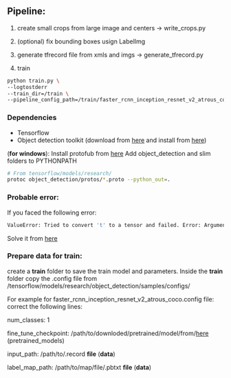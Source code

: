## Pipeline:

1) create small crops from large image and centers -> write_crops.py

2) (optional) fix bounding boxes usign LabelImg

3) generate tfrecord file from xmls and imgs -> generate_tfrecord.py

4) train
```bash
python train.py \
--logtostderr
--train_dir=/train \
--pipeline_config_path=/train/faster_rcnn_inception_resnet_v2_atrous_coco.config
```

### Dependencies

* Tensorflow
* Object detection toolkit (download from [here](https://github.com/tensorflow/models) and install from [here](https://github.com/tensorflow/models/blob/master/research/object_detection/g3doc/installation.md))

(__for windows__): Install protofub from [here](https://github.com/google/protobuf/releases)
Add object_detection and slim folders to PYTHONPATH
``` bash
# From tensorflow/models/research/
protoc object_detection/protos/*.proto --python_out=.
```

### Probable error:

 If you faced the following error:
```bash
ValueError: Tried to convert 't' to a tensor and failed. Error: Argument must be a dense tensor: range(0, 3) - got shape [3], but wanted [].
```

Solve it from [here](https://github.com/tensorflow/models/issues/3705)

### Prepare data for train:

 create a __train__ folder to save the train model and parameters. Inside the __train__ folder copy the .config file from /tensorflow/models/research/object_detection/samples/configs/

For example for faster_rcnn_inception_resnet_v2_atrous_coco.config file: correct the following lines:

num_classes: 1

fine_tune_checkpoint: /path/to/downloded/pretrained/model/from/[here](https://github.com/tensorflow/models/blob/master/research/object_detection/g3doc/detection_model_zoo.md) (pretrained_models)

input_path: /path/to/.record __file__ (__data__)

label_map_path: /path/to/map/file/.pbtxt __file__ (__data__)